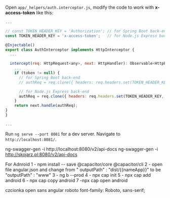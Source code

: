 Open `app/_helpers/auth.interceptor.js`, modify the code to work with **x-access-token** like this:
```js
...

// const TOKEN_HEADER_KEY = 'Authorization'; // for Spring Boot back-end
const TOKEN_HEADER_KEY = 'x-access-token';   // for Node.js Express back-end

@Injectable()
export class AuthInterceptor implements HttpInterceptor {
  ...

  intercept(req: HttpRequest<any>, next: HttpHandler): Observable<HttpEvent<any>> {
    ...
    if (token != null) {
      // for Spring Boot back-end
      // authReq = req.clone({ headers: req.headers.set(TOKEN_HEADER_KEY, 'Bearer ' + token) });

      // for Node.js Express back-end
      authReq = req.clone({ headers: req.headers.set(TOKEN_HEADER_KEY, token) });
    }
    return next.handle(authReq);
}
}

...
```

Run `ng serve --port 8081` for a dev server. Navigate to `http://localhost:8081/`.

ng-swagger-gen -i http://localhost:8080/v2/api-docs
ng-swagger-gen -i http://skojarz.pl:8080/v2/api-docs

For Adnroid 1 - npm install -- save @capacitor/core @capacitor/cli 2 - open file angular.json and change from  "
outputPath" : "dist/{{nameApp}}" to be
"outputPath" : "www"
3 - ng b --prod 4 - npx cap init 5 - npx cap add android 6 - npx cap copy android 7 -npx cap open android

czcionka open sans angular roboto font-family: Roboto, sans-serif;
